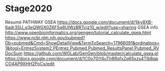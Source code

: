 # Stage2020
Résumé PATHWAY GSEA https://docs.google.com/document/d/1iky8XB-6adr3SU_g3eQWGX0Z6FSq8UlWzBRTcjz10_w/edit?usp=sharing
GSEA info http://www.openbioinformatics.org/gengen/tutorial_calculate_gsea.html
https://www.ncbi.nlm.nih.gov/pubmed?Db=pubmed&Cmd=ShowDetailView&TermToSearch=17966091&ordinalpos=1&itool=EntrezSystem2.PEntrez.Pubmed.Pubmed_ResultsPanel.Pubmed_RVDocSum
https://github.com/WGLab/GenGen/blob/master/calculate_gsea.pl
https://docs.google.com/document/d/1C0o7GY4uTh8RsfxZq65xzs4Tlb8qpCO4AP9XHH2PoCs/edit
